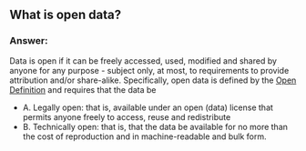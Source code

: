 ## What is open data?
### Answer:
Data is open if it can be freely accessed, used, modified and shared by anyone for any purpose - subject only, at most, to requirements to provide attribution and/or share-alike. Specifically, open data is defined by the [Open Definition](https://opendatahandbook.org/glossary/en/terms/open-definition/) and requires that the data be 
* A. Legally open: that is, available under an open (data) license that permits anyone freely to access, reuse and redistribute 
* B. Technically open: that is, that the data be available for no more than the cost of reproduction and in machine-readable and bulk form.

